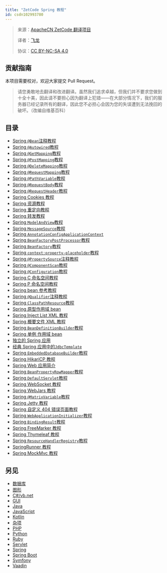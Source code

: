 ```yaml
---
title: "ZetCode Spring 教程"
id: csdn102993780
---
```


> 来源：[ApacheCN ZetCode 翻译项目](https://github.com/apachecn/zetcode-zh)
> 
> 译者：[飞龙](https://github.com/wizardforcel)
> 
> 协议：[CC BY-NC-SA 4.0](https://creativecommons.org/licenses/by-nc-sa/4.0/deed.zh)

## 贡献指南

本项目需要校对，欢迎大家提交 Pull Request。

> 请您勇敢地去翻译和改进翻译。虽然我们追求卓越，但我们并不要求您做到十全十美，因此请不要担心因为翻译上犯错——在大部分情况下，我们的服务器已经记录所有的翻译，因此您不必担心会因为您的失误遭到无法挽回的破坏。（改编自维基百科）

## 目录

*   [Spring `@Bean`注释教程](https://github.com/apachecn/zetcode-zh/blob/master/docs/spring/2.md)
*   [Spring `@Autowired`教程](https://github.com/apachecn/zetcode-zh/blob/master/docs/spring/3.md)
*   [Spring `@GetMapping`教程](https://github.com/apachecn/zetcode-zh/blob/master/docs/spring/4.md)
*   [Spring `@PostMapping`教程](https://github.com/apachecn/zetcode-zh/blob/master/docs/spring/5.md)
*   [Spring `@DeleteMapping`教程](https://github.com/apachecn/zetcode-zh/blob/master/docs/spring/6.md)
*   [Spring `@RequestMapping`教程](https://github.com/apachecn/zetcode-zh/blob/master/docs/spring/7.md)
*   [Spring `@PathVariable`教程](https://github.com/apachecn/zetcode-zh/blob/master/docs/spring/8.md)
*   [Spring `@RequestBody`教程](https://github.com/apachecn/zetcode-zh/blob/master/docs/spring/9.md)
*   [Spring `@RequestHeader`教程](https://github.com/apachecn/zetcode-zh/blob/master/docs/spring/10.md)
*   [Spring Cookies 教程](https://github.com/apachecn/zetcode-zh/blob/master/docs/spring/11.md)
*   [Spring 资源教程](https://github.com/apachecn/zetcode-zh/blob/master/docs/spring/12.md)
*   [Spring 重定向教程](https://github.com/apachecn/zetcode-zh/blob/master/docs/spring/13.md)
*   [Spring 转发教程](https://github.com/apachecn/zetcode-zh/blob/master/docs/spring/14.md)
*   [Spring `ModelAndView`教程](https://github.com/apachecn/zetcode-zh/blob/master/docs/spring/15.md)
*   [Spring `MessageSource`教程](https://github.com/apachecn/zetcode-zh/blob/master/docs/spring/16.md)
*   [Spring `AnnotationConfigApplicationContext`](https://github.com/apachecn/zetcode-zh/blob/master/docs/spring/17.md)
*   [Spring `BeanFactoryPostProcessor`教程](https://github.com/apachecn/zetcode-zh/blob/master/docs/spring/18.md)
*   [Spring `BeanFactory`教程](https://github.com/apachecn/zetcode-zh/blob/master/docs/spring/19.md)
*   [Spring `context:property-placeholder`教程](https://github.com/apachecn/zetcode-zh/blob/master/docs/spring/20.md)
*   [Spring `@PropertySource`注释教程](https://github.com/apachecn/zetcode-zh/blob/master/docs/spring/21.md)
*   [Spring `@ComponentScan`教程](https://github.com/apachecn/zetcode-zh/blob/master/docs/spring/22.md)
*   [Spring `@Configuration`教程](https://github.com/apachecn/zetcode-zh/blob/master/docs/spring/23.md)
*   [Spring C 命名空间教程](https://github.com/apachecn/zetcode-zh/blob/master/docs/spring/24.md)
*   [Spring P 命名空间教程](https://github.com/apachecn/zetcode-zh/blob/master/docs/spring/25.md)
*   [Spring bean 参考教程](https://github.com/apachecn/zetcode-zh/blob/master/docs/spring/26.md)
*   [Spring `@Qualifier`注释教程](https://github.com/apachecn/zetcode-zh/blob/master/docs/spring/27.md)
*   [Spring `ClassPathResource`教程](https://github.com/apachecn/zetcode-zh/blob/master/docs/spring/28.md)
*   [Spring 原型作用域 bean](https://github.com/apachecn/zetcode-zh/blob/master/docs/spring/29.md)
*   [Spring Inject List XML 教程](https://github.com/apachecn/zetcode-zh/blob/master/docs/spring/30.md)
*   [Spring 概要文件 XML 教程](https://github.com/apachecn/zetcode-zh/blob/master/docs/spring/31.md)
*   [Spring `BeanDefinitionBuilder`教程](https://github.com/apachecn/zetcode-zh/blob/master/docs/spring/32.md)
*   [Spring 单例 作用域 bean](https://github.com/apachecn/zetcode-zh/blob/master/docs/spring/33.md)
*   [独立的 Spring 应用](https://github.com/apachecn/zetcode-zh/blob/master/docs/spring/34.md)
*   [经典 Spring 应用中的`JdbcTemplate`](https://github.com/apachecn/zetcode-zh/blob/master/docs/spring/35.md)
*   [Spring `EmbeddedDatabaseBuilder`教程](https://github.com/apachecn/zetcode-zh/blob/master/docs/spring/36.md)
*   [Spring HikariCP 教程](https://github.com/apachecn/zetcode-zh/blob/master/docs/spring/37.md)
*   [Spring Web 应用简介](https://github.com/apachecn/zetcode-zh/blob/master/docs/spring/38.md)
*   [Spring `BeanPropertyRowMapper`教程](https://github.com/apachecn/zetcode-zh/blob/master/docs/spring/39.md)
*   [Spring `DefaultServlet`教程](https://github.com/apachecn/zetcode-zh/blob/master/docs/spring/40.md)
*   [Spring WebSocket 教程](https://github.com/apachecn/zetcode-zh/blob/master/docs/spring/41.md)
*   [Spring WebJars 教程](https://github.com/apachecn/zetcode-zh/blob/master/docs/spring/42.md)
*   [Spring `@MatrixVariable`教程](https://github.com/apachecn/zetcode-zh/blob/master/docs/spring/43.md)
*   [Spring Jetty 教程](https://github.com/apachecn/zetcode-zh/blob/master/docs/spring/44.md)
*   [Spring 自定义 404 错误页面教程](https://github.com/apachecn/zetcode-zh/blob/master/docs/spring/45.md)
*   [Spring `WebApplicationInitializer`教程](https://github.com/apachecn/zetcode-zh/blob/master/docs/spring/46.md)
*   [Spring `BindingResult`教程](https://github.com/apachecn/zetcode-zh/blob/master/docs/spring/47.md)
*   [Spring FreeMarker 教程](https://github.com/apachecn/zetcode-zh/blob/master/docs/spring/48.md)
*   [Spring Thymeleaf 教程](https://github.com/apachecn/zetcode-zh/blob/master/docs/spring/49.md)
*   [Spring `ResourceHandlerRegistry`教程](https://github.com/apachecn/zetcode-zh/blob/master/docs/spring/50.md)
*   [SpringRunner 教程](https://github.com/apachecn/zetcode-zh/blob/master/docs/spring/51.md)
*   [Spring MockMvc 教程](https://github.com/apachecn/zetcode-zh/blob/master/docs/spring/52.md)

## 另见

*   [数据库](https://github.com/apachecn/zetcode-zh/blob/master/docs/db/SUMMARY.md)
*   [图形](https://github.com/apachecn/zetcode-zh/blob/master/docs/graph/SUMMARY.md)
*   [C#/vb.net](https://github.com/apachecn/zetcode-zh/blob/master/docs/dotnet/SUMMARY.md)
*   [GUI](https://github.com/apachecn/zetcode-zh/blob/master/docs/gui/SUMMARY.md)
*   [Java](https://github.com/apachecn/zetcode-zh/blob/master/docs/java/SUMMARY.md)
*   [JavaScript](https://github.com/apachecn/zetcode-zh/blob/master/docs/js/SUMMARY.md)
*   [Kotlin](https://github.com/apachecn/zetcode-zh/blob/master/docs/kotlin/SUMMARY.md)
*   [杂项](https://github.com/apachecn/zetcode-zh/blob/master/docs/misc/SUMMARY.md)
*   [PHP](https://github.com/apachecn/zetcode-zh/blob/master/docs/php/SUMMARY.md)
*   [Python](https://github.com/apachecn/zetcode-zh/blob/master/docs/py/SUMMARY.md)
*   [Ruby](https://github.com/apachecn/zetcode-zh/blob/master/docs/ruby/SUMMARY.md)
*   [Servlet](https://github.com/apachecn/zetcode-zh/blob/master/docs/servlet/SUMMARY.md)
*   [Spring](https://github.com/apachecn/zetcode-zh/blob/master/docs/spring/SUMMARY.md)
*   [Spring Boot](https://github.com/apachecn/zetcode-zh/blob/master/docs/spring-boot/SUMMARY.md)
*   [Symfony](https://github.com/apachecn/zetcode-zh/blob/master/docs/symfony/SUMMARY.md)
*   [Vaadin](https://github.com/apachecn/zetcode-zh/blob/master/docs/vaadin/SUMMARY.md)